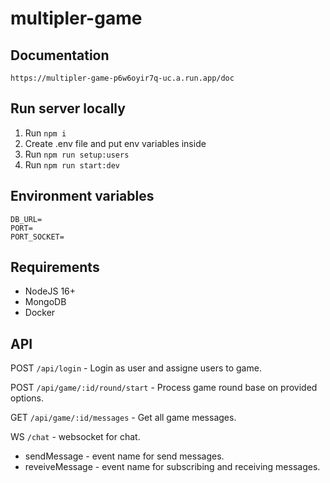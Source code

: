 # multipler-game

## Documentation
`https://multipler-game-p6w6oyir7q-uc.a.run.app/doc`


## Run server locally
1. Run `npm i`
2. Create .env file and put env variables inside
3. Run `npm run setup:users`
4. Run `npm run start:dev`

## Environment variables
```
DB_URL=
PORT=
PORT_SOCKET=
```

## Requirements
- NodeJS 16+
- MongoDB
- Docker


## API
POST `/api/login` - Login as user and assigne users to game.

POST `/api/game/:id/round/start` - Process game round base on provided options.

GET `/api/game/:id/messages` - Get all game messages.


WS `/chat` - websocket for chat.
  - sendMessage - event name for send messages.
  - reveiveMessage - event name for subscribing and receiving messages.